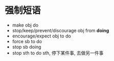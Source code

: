 # 强制短语

- make obj do
- stop/keep/prevent/discourage obj from **doing**
- encourage/expect obj to do
- force sb to do
- stop sb doing
- stop sth to do sth, 停下某件事, 去做另一件事